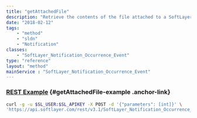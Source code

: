 ```yaml
---
title: "getAttachedFile"
description: "Retrieve the contents of the file attached to a SoftLayer event by it's given identifier. "
date: "2018-02-12"
tags:
    - "method"
    - "sldn"
    - "Notification"
classes:
    - "SoftLayer_Notification_Occurrence_Event"
type: "reference"
layout: "method"
mainService : "SoftLayer_Notification_Occurrence_Event"
---
```


### [REST Example](#getAttachedFile-example) <a href="/article/rest/"><i class="fas fa-question"></i></a> {#getAttachedFile-example .anchor-link} 
```bash
curl -g -u $SL_USER:$SL_APIKEY -X POST -d '{"parameters": [int]}' \
'https://api.softlayer.com/rest/v3.1/SoftLayer_Notification_Occurrence_Event/{SoftLayer_Notification_Occurrence_EventID}/getAttachedFile'
```
